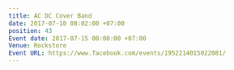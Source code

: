 ```yaml
---
title: AC DC Cover Band
date: 2017-07-10 08:02:00 +07:00
position: 43
Event date: 2017-07-15 00:00:00 +07:00
Venue: Rockstore
Event URL: https://www.facebook.com/events/1952214015022081/
---
```


